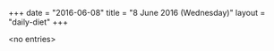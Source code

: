 +++
date = "2016-06-08"
title = "8 June 2016 (Wednesday)"
layout = "daily-diet"
+++

<p>&lt;no entries&gt;</p>